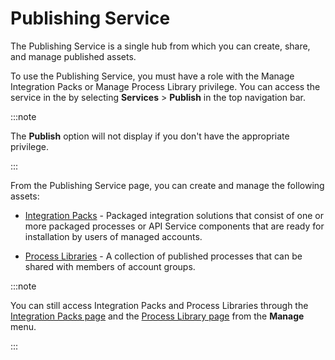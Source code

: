 # Publishing Service

<head>
  <meta name="guidename" content="Platform"/>
  <meta name="context" content="GUID-a7d9ad69-0858-40fd-9a5b-cf7f64678967"/>
</head>

The Publishing Service is a single hub from which you can create, share, and manage published assets.

To use the Publishing Service, you must have a role with the Manage Integration Packs or Manage Process Library privilege. You can access the service in the by selecting **Services** \> **Publish** in the top navigation bar.

:::note 

The **Publish** option will not display if you don't have the appropriate privilege.

:::

From the Publishing Service page, you can create and manage the following assets:

- [Integration Packs](../Integration/Integration%20packs/c-atm-Integration_packs_73e9b46d-050f-4491-a0bc-dee09949dfa8.md) - Packaged integration solutions that consist of one or more packaged processes or API Service components that are ready for installation by users of managed accounts.

- [Process Libraries](../Integration/Integration%20management/c-atm-Process_libraries_8afa6002-d3a9-4e4d-93fb-1aada133ca31.md) - A collection of published processes that can be shared with members of account groups.

:::note

You can still access Integration Packs and Process Libraries through the [Integration Packs page](../Integration/Integration%20packs/r-atm-Integration_Packs_page_623dba34-859b-4ad4-ad2c-d22d9503bd5a.md) and the [Process Library page](../Integration/Integration%20management/r-atm-Process_Library_page_1fe3f73c-a4a0-4ec2-a750-0485dfb5a181.md) from the **Manage** menu.

:::
